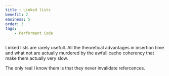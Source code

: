 ```yaml
---
title : Linked lists
benefit: 2
easiness: 5
order: 3
tags:
    - Performant Code
---
```


Linked lists are rarely usefull. All the theoretical advantages in insertion time and what not are actually murdered by the awfull cache coherency that make them actually very slow.

The only real I know them is that they never invalidate refercences.